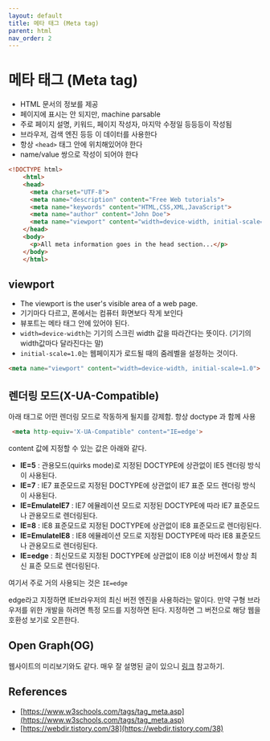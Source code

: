 ```yaml
---
layout: default
title: 메타 태그 (Meta tag)
parent: html
nav_order: 2
---
```


# 메타 태그 (Meta tag)

* HTML 문서의 정보를 제공
* 페이지에 표시는 안 되지만, machine parsable
* 주로 페이지 설명, 키워드, 페이지 작성자, 마지막 수정일 등등등이 작성됨
* 브라우저, 검색 엔진 등등 이 데이터를 사용한다
* 항상 `<head>` 태그 안에 위치해있어야 한다
* name/value 쌍으로 작성이 되어야 한다

```html
<!DOCTYPE html>
    <html>
    <head>
      <meta charset="UTF-8">
      <meta name="description" content="Free Web tutorials">
      <meta name="keywords" content="HTML,CSS,XML,JavaScript">
      <meta name="author" content="John Doe">
      <meta name="viewport" content="width=device-width, initial-scale=1.0">
    </head>
    <body>
      <p>All meta information goes in the head section...</p>
    </body>
    </html>
```

## viewport

* The viewport is the user's visible area of a web page.
* 기기마다 다르고, 폰에서는 컴퓨터 화면보다 작게 보인다
* 뷰포트는 메타 태그 안에 있어야 된다.
* `width=device-width`는 기기의 스크린 width 값을 따라간다는 뜻이다. (기기의 width값마다 달라진다는 말)
* `initial-scale=1.0`는 웹페이지가 로드될 때의 줌레벨을 설정하는 것이다.

```html
<meta name="viewport" content="width=device-width, initial-scale=1.0">
```

## 렌더링 모드(X-UA-Compatible)

아래 태그로 어떤 렌더링 모드로 작동하게 될지를 강제함. 항상 doctype 과 함께 사용

```html
 <meta http-equiv='X-UA-Compatible" content="IE=edge'>
```

content 값에 지정할 수 있는 값은 아래와 같다.

* **IE=5** : 관용모드(quirks mode)로 지정된 DOCTYPE에 상관없이 IE5 렌더링 방식이 사용된다.
* **IE=7** : IE7 표준모드로 지정된 DOCTYPE에 상관없이 IE7 표준 모드 렌더링 방식이 사용된다.
* **IE=EmulateIE7** : IE7 에뮬레이션 모드로 지정된 DOCTYPE에 따라 IE7 표준모드나 관용모드로 렌더링된다.
* **IE=8** : IE8 표준모드로 지정된 DOCTYPE에 상관없이 IE8 표준모드로 렌더링된다.
* **IE=EmulateIE8** : IE8 에뮬레이션 모드로 지정된 DOCTYPE에 따라 IE8 표준모드나 관용모드로 렌더링된다.
* **IE=edge** : 최신모드로 지정된 DOCTYPE에 상관없이 IE8 이상 버전에서 항상 최신 표준 모드로 렌더링된다.

여기서 주로 거의 사용되는 것은 `IE=edge`

edge라고 지정하면 IE브라우저의 최신 버전 엔진을 사용하라는 말이다. 만약 구형 브라우저를 위한 개발을 하려면 특정 모드를 지정하면 된다. 지정하면 그 버전으로 해당 웹을 호환성 보기로 오픈한다.

## Open Graph(OG)

웹사이트의 미리보기와도 같다. 매우 잘 설명된 글이 있으니 [링크](http://blog.airbridge.io/open-graph-as-a-website-preview/) 참고하기.

## References

* [https://www.w3schools.com/tags/tag_meta.asp](https://www.w3schools.com/tags/tag_meta.asp)
* [https://webdir.tistory.com/38](https://webdir.tistory.com/38)
